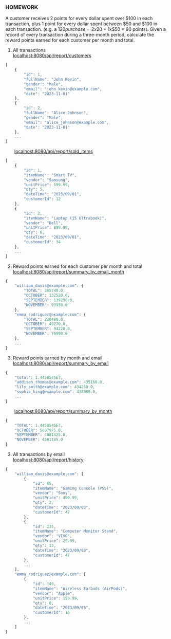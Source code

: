 ### HOMEWORK
A customer receives 2 points for every dollar spent over $100 in each transaction, plus 1 point for every dollar spent between $50 and $100 in each transaction.
(e.g. a $120 purchase = 2x$20 + 1x$50 = 90 points).
Given a record of every transaction during a three-month period, calculate the reward points earned for each customer per month and total.


1. All transactions </br>
[localhost:8080/api/report/customers](localhost:8080/api/report/customers)
```javascript
[
    {
        "id": 1,
        "fullName": "John Kevin",
        "gender": "Male",
        "email": "john_kevin@example.com",
        "date": "2023-11-01"
    },
    {
        "id": 2,
        "fullName": "Alice Johnson",
        "gender": "Male",
        "email": "alice_johnson@example.com",
        "date": "2023-11-01"
    },
    ...
]
```
&emsp;&emsp;[localhost:8080/api/report/sold_items](localhost:8080/api/report/sold_items)
```javascript
[
    {
        "id": 1,
        "itemName": "Smart TV",
        "vendor": "Samsung",
        "unitPrice": 599.99,
        "qty": 5,
        "dateTime": "2023/09/01",
        "customerId": 12
    },
    {
        "id": 2,
        "itemName": "Laptop (15 Ultrabook)",
        "vendor": "Dell",
        "unitPrice": 899.99,
        "qty": 6,
        "dateTime": "2023/09/01",
        "customerId": 34
    },
    ...
]
```   
2. Reward points earned for each customer per month and total </br>
   [localhost:8080/api/report/summary_by_email_month](localhost:8080/api/report/summary_by_email_month)
```javascript
{
    "william_davis@example.com": {
        "TOTAL": 365740.0,
        "OCTOBER": 132520.0,
        "SEPTEMBER": 139290.0,
        "NOVEMBER": 93930.0
    },
    "emma_rodriguez@example.com": {
        "TOTAL": 220480.0,
        "OCTOBER": 49270.0,
        "SEPTEMBER": 94220.0,
        "NOVEMBER": 76990.0
    },
    ...
}
```
3. Reward points earned by month and email </br>
[localhost:8080/api/report/summary_by_email](localhost:8080/api/report/summary_by_email)
```javascript
{
    "total": 1.4450545E7,
    "addison_thomas@example.com": 435160.0,
    "lily_smith@example.com": 434250.0,
    "sophia_king@example.com": 430885.0,
    ...
}
```
&emsp;&emsp;[localhost:8080/api/report/summary_by_month](localhost:8080/api/report/summary_by_month)
```javascript
{
    "TOTAL": 1.4450545E7,
    "OCTOBER": 5007975.0,
    "SEPTEMBER": 4881425.0,
    "NOVEMBER": 4561145.0
}
```
3. All transactions by email </br>
[localhost:8080/api/report/history](localhost:8080/api/report/history)
```javascript
{
    "william_davis@example.com": [
        {
            "id": 65,
            "itemName": "Gaming Console (PS5)",
            "vendor": "Sony",
            "unitPrice": 499.99,
            "qty": 2,
            "dateTime": "2023/09/03",
            "customerId": 47
        },
        {
            "id": 235,
            "itemName": "Computer Monitor Stand",
            "vendor": "VIVO",
            "unitPrice": 29.99,
            "qty": 13,
            "dateTime": "2023/09/08",
            "customerId": 47
        },
        ...
    ],
    "emma_rodriguez@example.com": [
        {
            "id": 149,
            "itemName": "Wireless Earbuds (AirPods)",
            "vendor": "Apple",
            "unitPrice": 159.99,
            "qty": 8,
            "dateTime": "2023/09/05",
            "customerId": 16
        },
        ...
    ]
}
```